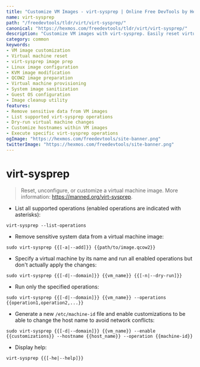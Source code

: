 ```yaml
---
title: "Customize VM Images - virt-sysprep | Online Free DevTools by Hexmos"
name: virt-sysprep
path: "/freedevtools/tldr/virt/virt-sysprep/"
canonical: "https://hexmos.com/freedevtools/tldr/virt/virt-sysprep/"
description: "Customize VM images with virt-sysprep. Easily reset virtual machines, unconfigure systems, and apply changes. Free online tool, no registration required."
category: common
keywords:
- VM image customization
- Virtual machine reset
- virt-sysprep image prep
- Linux image configuration
- KVM image modification
- QCOW2 image preparation
- Virtual machine provisioning
- System image sanitization
- Guest OS configuration
- Image cleanup utility
features:
- Remove sensitive data from VM images
- List supported virt-sysprep operations
- Dry-run virtual machine changes
- Customize hostnames within VM images
- Execute specific virt-sysprep operations
ogImage: "https://hexmos.com/freedevtools/site-banner.png"
twitterImage: "https://hexmos.com/freedevtools/site-banner.png"
---
```


# virt-sysprep

> Reset, unconfigure, or customize a virtual machine image.
> More information: <https://manned.org/virt-sysprep>.

- List all supported operations (enabled operations are indicated with asterisks):

`virt-sysprep --list-operations`

- Remove sensitive system data from a virtual machine image:

`sudo virt-sysprep {{[-a|--add]}} {{path/to/image.qcow2}}`

- Specify a virtual machine by its name and run all enabled operations but don't actually apply the changes:

`sudo virt-sysprep {{[-d|--domain]}} {{vm_name}} {{[-n|--dry-run]}}`

- Run only the specified operations:

`sudo virt-sysprep {{[-d|--domain]}} {{vm_name}} --operations {{operation1,operation2,...}}`

- Generate a new `/etc/machine-id` file and enable customizations to be able to change the host name to avoid network conflicts:

`sudo virt-sysprep {{[-d|--domain]}} {{vm_name}} --enable {{customizations}} --hostname {{host_name}} --operation {{machine-id}}`

- Display help:

`virt-sysprep {{[-he|--help]}}`
